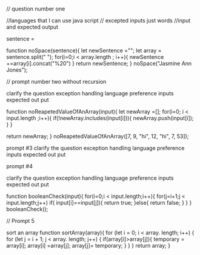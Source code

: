 // question number one

//languages that I can use 
    java script
// excepted inputs
    just words
//input and expected output

 sentence =  

function noSpace(sentence){
  let newSentence ="";
  let  array = sentence.split(" ");
  for(i=0;i < array.length ; i++){
    newSentence +=array[i].concat("%20") 
  }
  return newSentence;
}
noSpace("Jasmine Ann Jones");


// prompt number two without recursion

clarify the question
exception handling
language preference
inputs
expected out put


function noReapetedValueOfAnArray(input){
  let newArray =[];
  for(i=0; i < input.length ;i++){
      if(!newArray.includes(input[i])){
        newArray.push(input[i]);
      }
    }
  
  return newArray;
}
noReapetedValueOfAnArray([7, 9, "hi", 12, "hi", 7, 53]);

prompt #3
clarify the question
exception handling
language preference
inputs
expected out put




prompt #4 

clarify the question
exception handling
language preference
inputs
expected out put

function booleanCheck(input){
  for(i=0;i < input.length;i++){
    for(j=i+1;j < input.length;j++)
    if( input[i]==input[j]){
      return true;
    }else{
      return false;
    }
  }
}
  booleanCheck();


// Prompt 5

sort an array 
function sortArray(array){
  for (let i = 0; i < array. length; i++) {
   for (let j = i + 1; j < array. length; j++) {
     if(array[i]>array[j]){
       temporary = array[i];
       array[i] =array[j];
       array[j]= temporary;
     }
    }
  }
  return array;
}
